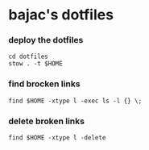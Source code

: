 # bajac's dotfiles

### deploy the dotfiles

```console
cd dotfiles
stow . -t $HOME
```

### find brocken links

```console
find $HOME -xtype l -exec ls -l {} \;
```

### delete broken links

```console
find $HOME -xtype l -delete
```